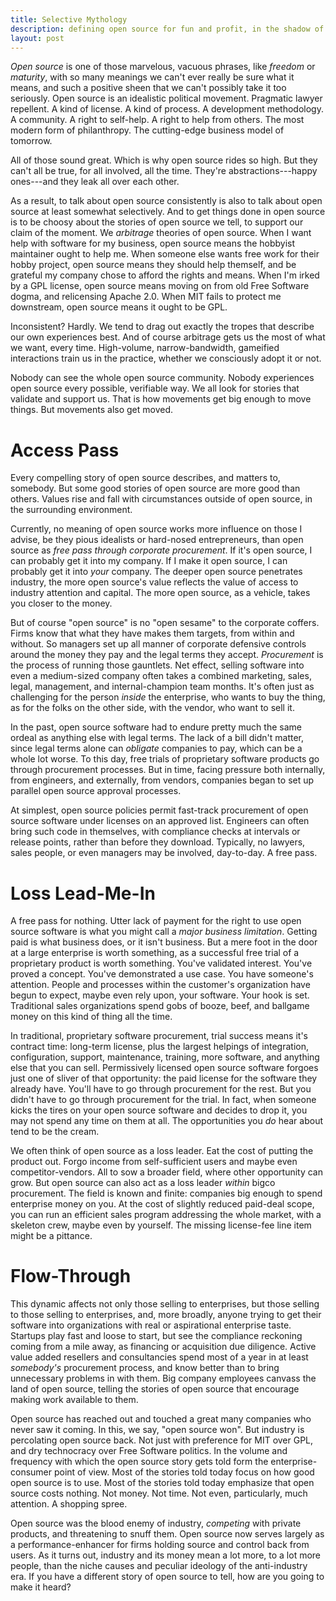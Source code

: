 ```yaml
---
title: Selective Mythology
description: defining open source for fun and profit, in the shadow of the enterprise
layout: post
---
```


_Open source_ is one of those marvelous, vacuous phrases, like _freedom_ or _maturity_, with so many meanings we can't ever really be sure what it means, and such a positive sheen that we can't possibly take it too seriously.  Open source is an idealistic political movement.  Pragmatic lawyer repellent.  A kind of license.  A kind of process.  A development methodology.  A community.  A right to self-help.  A right to help from others.  The most modern form of philanthropy.  The cutting-edge business model of tomorrow.

All of those sound great.  Which is why open source rides so high.  But they can't all be true, for all involved, all the time.  They're abstractions---happy ones---and they leak all over each other.

As a result, to talk about open source consistently is also to talk about open source at least somewhat selectively.  And to get things done in open source is to be choosy about the stories of open source we tell, to support our claim of the moment.  We _arbitrage_ theories of open source.  When I want help with software for my business, open source means the hobbyist maintainer ought to help me.  When someone else wants free work for their hobby project, open source means they should help themself, and be grateful my company chose to afford the rights and means.  When I'm irked by a GPL license, open source means moving on from old Free Software dogma, and relicensing Apache 2.0.  When MIT fails to protect me downstream, open source means it ought to be GPL.

Inconsistent?  Hardly.  We tend to drag out exactly the tropes that describe our own experiences best.  And of course arbitrage gets us the most of what we want, every time.  High-volume, narrow-bandwidth, gameified interactions train us in the practice, whether we consciously adopt it or not.

Nobody can see the whole open source community.  Nobody experiences open source every possible, verifiable way.  We all look for stories that validate and support us.  That is how movements get big enough to move things.  But movements also get moved.

# Access Pass

Every compelling story of open source describes, and matters to, somebody.  But some good stories of open source are more good than others.  Values rise and fall with circumstances outside of open source, in the surrounding environment.

Currently, no meaning of open source works more influence on those I advise, be they pious idealists or hard-nosed entrepreneurs, than open source as _free pass through corporate procurement_.  If it's open source, I can probably get it into my company.  If I make it open source, I can probably get it into _your_ company.  The deeper open source penetrates industry, the more open source's value reflects the value of access to industry attention and capital.  The more open source, as a vehicle, takes you closer to the money.

But of course "open source" is no "open sesame" to the corporate coffers.  Firms know that what they have makes them targets, from within and without.  So managers set up all manner of corporate defensive controls around the money they pay and the legal terms they accept.  _Procurement_ is the process of running those gauntlets.  Net effect, selling software into even a medium-sized company often takes a combined marketing, sales, legal, management, and internal-champion team months.  It's often just as challenging for the person _inside_ the enterprise, who wants to buy the thing, as for the folks on the other side, with the vendor, who want to sell it.  

In the past, open source software had to endure pretty much the same ordeal as anything else with legal terms.  The lack of a bill didn't matter, since legal terms alone can _obligate_ companies to pay, which can be a whole lot worse.  To this day, free trials of proprietary software products go through procurement processes.  But in time, facing pressure both internally, from engineers, and externally, from vendors, companies began to set up parallel open source approval processes.

At simplest, open source policies permit fast-track procurement of open source software under licenses on an approved list.  Engineers can often bring such code in themselves, with compliance checks at intervals or release points, rather than before they download.  Typically, no lawyers, sales people, or even managers may be involved, day-to-day.  A free pass.

# Loss Lead-Me-In

A free pass for nothing.  Utter lack of payment for the right to use open source software is what you might call a _major business limitation_.  Getting paid is what business does, or it isn't business.  But a mere foot in the door at a large enterprise is worth something, as a successful free trial of a proprietary product is worth something.  You've validated interest.  You've proved a concept.  You've demonstrated a use case.  You have someone's attention.  People and processes within the customer's organization have begun to expect, maybe even rely upon, your software.  Your hook is set.  Traditional sales organizations spend gobs of booze, beef, and ballgame money on this kind of thing all the time.

In traditional, proprietary software procurement, trial success means it's contract time: long-term license, plus the largest helpings of integration, configuration, support, maintenance, training, more software, and anything else that you can sell.  Permissively licensed open source software forgoes just one of sliver of that opportunity: the paid license for the software they already have.  You'll have to go through procurement for the rest.  But you didn't have to go through procurement for the trial.  In fact, when someone kicks the tires on your open source software and decides to drop it, you may not spend any time on them at all.  The opportunities you  _do_ hear about tend to be the cream.

We often think of open source as a loss leader.  Eat the cost of putting the product out.  Forgo income from self-sufficient users and maybe even competitor-vendors.  All to sow a broader field, where other opportunity can grow.  But open source can also act as a loss leader _within_ bigco procurement.  The field is known and finite: companies big enough to spend enterprise money on you.  At the cost of slightly reduced paid-deal scope, you can run an efficient sales program addressing the whole market, with a skeleton crew, maybe even by yourself.  The missing license-fee line item might be a pittance.

# Flow-Through

This dynamic affects not only those selling to enterprises, but those selling to those selling to enterprises, and, more broadly, anyone trying to get their software into organizations with real or aspirational enterprise taste.  Startups play fast and loose to start, but see the compliance reckoning coming from a mile away, as financing or acquisition due diligence.  Active value added resellers and consultancies spend most of a year in at least _somebody's_ procurement process, and know better than to bring unnecessary problems in with them.  Big company employees canvass the land of open source, telling the stories of open source that encourage making work available to them.

Open source has reached out and touched a great many companies who never saw it coming.  In this, we say, "open source won".  But industry is percolating open source back.  Not just with preference for MIT over GPL, and dry technocracy over Free Software politics.  In the volume and frequency with which the open source story gets told form the enterprise-consumer point of view.  Most of the stories told today focus on how good open source is to use.  Most of the stories told today emphasize that open source costs nothing.  Not money.  Not time.  Not even, particularly, much attention.  A shopping spree.

Open source was the blood enemy of industry, _competing_ with private products, and threatening to snuff them.  Open source now serves largely as a performance-enhancer for firms holding source and control back from users.  As it turns out, industry and its money mean a lot more, to a lot more people, than the niche causes and peculiar ideology of the anti-industry era.  If you have a different story of open source to tell, how are you going to make it heard?